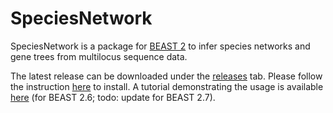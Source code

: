 # SpeciesNetwork

SpeciesNetwork is a package for [BEAST 2](https://www.beast2.org) to infer species networks and gene trees from multilocus sequence data.

The latest release can be downloaded under the [releases](https://github.com/zhangchicool/speciesnetwork/releases) tab. Please follow the instruction [here](https://www.beast2.org/managing-packages/) to install. A tutorial demonstrating the usage is available [here](https://github.com/zhangchicool/speciesnetwork/releases/download/v0.13.0/Tutorial.zip) (for BEAST 2.6; todo: update for BEAST 2.7). 
